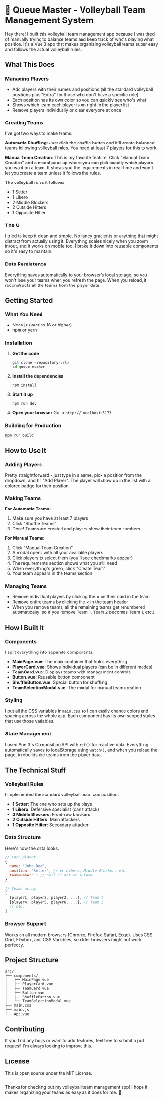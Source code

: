 # 🏐 Queue Master - Volleyball Team Management System

Hey there! I built this volleyball team management app because I was tired of manually trying to balance teams and keep track of who's playing what position. It's a Vue 3 app that makes organizing volleyball teams super easy and follows the actual volleyball rules.

## What This Does

### Managing Players
- Add players with their names and positions (all the standard volleyball positions plus "Extra" for those who don't have a specific role)
- Each position has its own color so you can quickly see who's what
- Shows which team each player is on right in the player list
- Remove players individually or clear everyone at once

### Creating Teams
I've got two ways to make teams:

**Automatic Shuffling**: Just click the shuffle button and it'll create balanced teams following volleyball rules. You need at least 7 players for this to work.

**Manual Team Creation**: This is my favorite feature. Click "Manual Team Creation" and a modal pops up where you can pick exactly which players you want on a team. It shows you the requirements in real-time and won't let you create a team unless it follows the rules.

The volleyball rules it follows:
- 1 Setter
- 1 Libero  
- 2 Middle Blockers
- 2 Outside Hitters
- 1 Opposite Hitter

### The UI
I tried to keep it clean and simple. No fancy gradients or anything that might distract from actually using it. Everything scales nicely when you zoom in/out, and it works on mobile too. I broke it down into reusable components so it's easy to maintain.

### Data Persistence
Everything saves automatically to your browser's local storage, so you won't lose your teams when you refresh the page. When you reload, it reconstructs all the teams from the player data.

## Getting Started

### What You Need
- Node.js (version 16 or higher)
- npm or yarn

### Installation

1. **Get the code**
   ```bash
   git clone <repository-url>
   cd queue-master
   ```

2. **Install the dependencies**
   ```bash
   npm install
   ```

3. **Start it up**
   ```bash
   npm run dev
   ```

4. **Open your browser**
   Go to `http://localhost:5173`

### Building for Production
```bash
npm run build
```

## How to Use It

### Adding Players
Pretty straightforward - just type in a name, pick a position from the dropdown, and hit "Add Player". The player will show up in the list with a colored badge for their position.

### Making Teams

**For Automatic Teams:**
1. Make sure you have at least 7 players
2. Click "Shuffle Teams"
3. Done! Teams are created and players show their team numbers

**For Manual Teams:**
1. Click "Manual Team Creation"
2. A modal opens with all your available players
3. Click players to select them (you'll see checkmarks appear)
4. The requirements section shows what you still need
5. When everything's green, click "Create Team"
6. Your team appears in the teams section

### Managing Teams
- Remove individual players by clicking the × on their card in the team
- Remove entire teams by clicking the × in the team header
- When you remove teams, all the remaining teams get renumbered automatically (so if you remove Team 1, Team 2 becomes Team 1, etc.)

## How I Built It

### Components
I split everything into separate components:
- **MainPage.vue**: The main container that holds everything
- **PlayerCard.vue**: Shows individual players (can be in different modes)
- **TeamCard.vue**: Displays teams with management controls
- **Button.vue**: Reusable button component
- **ShuffleButton.vue**: Special button for shuffling
- **TeamSelectionModal.vue**: The modal for manual team creation

### Styling
I put all the CSS variables in `main.css` so I can easily change colors and spacing across the whole app. Each component has its own scoped styles that use those variables.

### State Management
I used Vue 3's Composition API with `ref()` for reactive data. Everything automatically saves to localStorage using `watch()`, and when you reload the page, it rebuilds the teams from the player data.

## The Technical Stuff

### Volleyball Rules
I implemented the standard volleyball team composition:
- **1 Setter**: The one who sets up the plays
- **1 Libero**: Defensive specialist (can't attack)
- **2 Middle Blockers**: Front-row blockers
- **2 Outside Hitters**: Main attackers
- **1 Opposite Hitter**: Secondary attacker

### Data Structure
Here's how the data looks:

```javascript
// Each player
{
  name: "John Doe",
  position: "Setter", // or Libero, Middle Blocker, etc.
  teamNumber: 1 // null if not on a team
}

// Teams array
[
  [player1, player2, player3, ...], // Team 1
  [player4, player5, player6, ...], // Team 2
  // etc.
]
```

### Browser Support
Works on all modern browsers (Chrome, Firefox, Safari, Edge). Uses CSS Grid, Flexbox, and CSS Variables, so older browsers might not work perfectly.

## Project Structure
```
src/
├── components/
│   ├── MainPage.vue
│   ├── PlayerCard.vue
│   ├── TeamCard.vue
│   ├── Button.vue
│   ├── ShuffleButton.vue
│   └── TeamSelectionModal.vue
├── main.css
├── main.js
└── App.vue
```

## Contributing

If you find any bugs or want to add features, feel free to submit a pull request! I'm always looking to improve this.

## License

This is open source under the MIT License.

---

Thanks for checking out my volleyball team management app! I hope it makes organizing your teams as easy as it does for me. 🏐
